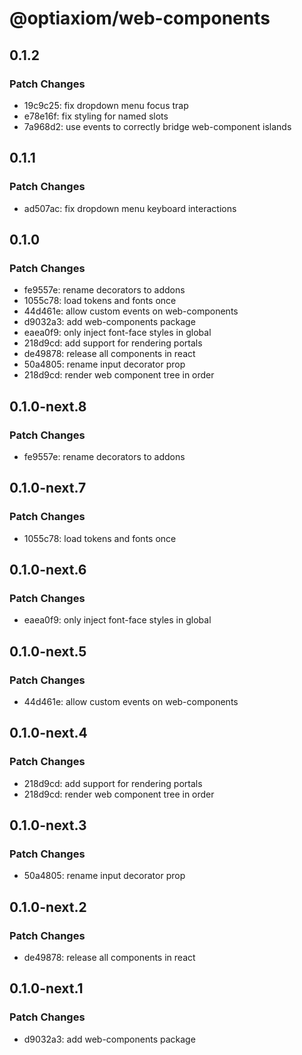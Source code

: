 # @optiaxiom/web-components

## 0.1.2

### Patch Changes

- 19c9c25: fix dropdown menu focus trap
- e78e16f: fix styling for named slots
- 7a968d2: use events to correctly bridge web-component islands

## 0.1.1

### Patch Changes

- ad507ac: fix dropdown menu keyboard interactions

## 0.1.0

### Patch Changes

- fe9557e: rename decorators to addons
- 1055c78: load tokens and fonts once
- 44d461e: allow custom events on web-components
- d9032a3: add web-components package
- eaea0f9: only inject font-face styles in global
- 218d9cd: add support for rendering portals
- de49878: release all components in react
- 50a4805: rename input decorator prop
- 218d9cd: render web component tree in order

## 0.1.0-next.8

### Patch Changes

- fe9557e: rename decorators to addons

## 0.1.0-next.7

### Patch Changes

- 1055c78: load tokens and fonts once

## 0.1.0-next.6

### Patch Changes

- eaea0f9: only inject font-face styles in global

## 0.1.0-next.5

### Patch Changes

- 44d461e: allow custom events on web-components

## 0.1.0-next.4

### Patch Changes

- 218d9cd: add support for rendering portals
- 218d9cd: render web component tree in order

## 0.1.0-next.3

### Patch Changes

- 50a4805: rename input decorator prop

## 0.1.0-next.2

### Patch Changes

- de49878: release all components in react

## 0.1.0-next.1

### Patch Changes

- d9032a3: add web-components package

